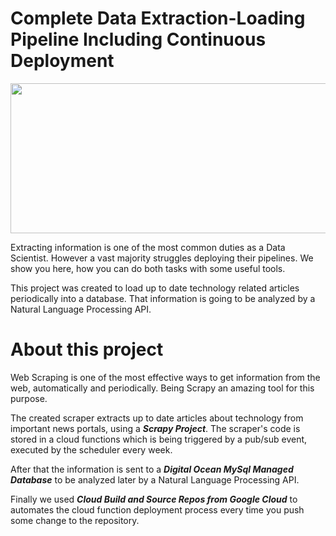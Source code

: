 # Complete Data Extraction-Loading Pipeline Including Continuous Deployment
<p>
    <img src="https://drive.google.com/uc?export=view&id=1llXvr17dW_N8WzrGRMVT_o2NRrjeL9qN" width="750" height="240" />
</p>


Extracting information is one of the most common duties as a Data Scientist. However a vast majority struggles deploying their pipelines. We show you here, how you can do both tasks with some useful tools.

This project was created to load up to date technology related articles periodically into a database. That information is going to be analyzed  by a Natural Language Processing API.


# About this project

Web Scraping is one of the most effective ways to get information from the web, automatically and periodically. Being Scrapy an amazing tool for this purpose.

The created scraper extracts up to date articles about technology from important news portals, using a ***Scrapy Project***. The scraper's code is stored in a cloud functions which is being triggered by a pub/sub event, executed by the scheduler every week.  

After that the information is sent to a ***Digital Ocean MySql Managed Database*** to be analyzed later by a Natural Language Processing API. 

Finally we used ***Cloud Build and Source Repos from Google Cloud*** to automates the cloud function deployment process every time you push some change to the repository.
